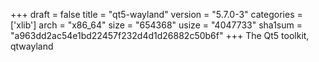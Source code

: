 +++
draft = false
title = "qt5-wayland"
version = "5.7.0-3"
categories = ['xlib']
arch = "x86_64"
size = "654368"
usize = "4047733"
sha1sum = "a963dd2ac54e1bd22457f232d4d1d26882c50b6f"
+++
The Qt5 toolkit, qtwayland